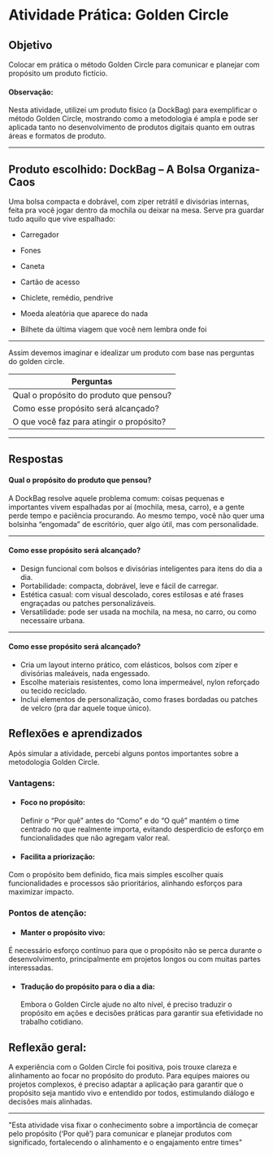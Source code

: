 # Atividade Prática: Golden Circle

## Objetivo  
Colocar em prática o método Golden Circle para comunicar e planejar com propósito um produto fictício.

#### Observação:
Nesta atividade, utilizei um produto físico (a DockBag) para exemplificar o método Golden Circle, mostrando como a metodologia é ampla e pode ser aplicada tanto no desenvolvimento de produtos digitais quanto em outras áreas e formatos de produto.

---

## Produto escolhido: DockBag – A Bolsa Organiza-Caos

 Uma bolsa compacta e dobrável, com zíper retrátil e divisórias internas, feita pra você jogar dentro da mochila ou deixar na mesa.
Serve pra guardar tudo aquilo que vive espalhado:

* Carregador

* Fones

* Caneta

* Cartão de acesso

* Chiclete, remédio, pendrive

* Moeda aleatória que aparece do nada

* Bilhete da última viagem que você nem lembra onde foi

---

Assim devemos imaginar e idealizar um produto com base nas perguntas do golden circle.

| Perguntas                                |                                                                                                                                                                                                                                                                             
|-----------------------------------------|
| Qual o propósito do produto que pensou? | 
| Como esse propósito será alcançado?     | 
| O que você faz para atingir o propósito?| 
  ---
 ## Respostas
 #### Qual o propósito do produto que pensou?
 A DockBag resolve aquele problema comum: coisas pequenas e importantes vivem espalhadas por aí (mochila, mesa, carro), e a gente perde tempo e paciência procurando. Ao mesmo tempo, você não quer uma bolsinha “engomada” de escritório, quer algo útil, mas com personalidade.
 
 ---
  #### Como esse propósito será alcançado?
  - Design funcional com bolsos e divisórias inteligentes para itens do dia a dia.
- Portabilidade: compacta, dobrável, leve e fácil de carregar.
- Estética casual: com visual descolado, cores estilosas e até frases engraçadas ou patches personalizáveis.
- Versatilidade: pode ser usada na mochila, na mesa, no carro, ou como necessaire urbana.
---
  #### Como esse propósito será alcançado?
  
- Cria um layout interno prático, com elásticos, bolsos com zíper e divisórias maleáveis, nada engessado.
- Escolhe materiais resistentes, como lona impermeável, nylon reforçado ou tecido reciclado.
- Inclui elementos de personalização, como frases bordadas ou patches de velcro (pra dar aquele toque único).

## Reflexões e aprendizados  
Após simular a atividade, percebi alguns pontos importantes sobre a metodologia Golden Circle.

### Vantagens:

* #### Foco no propósito:
  Definir o “Por quê” antes do “Como” e do “O quê” mantém o time centrado no que realmente importa, evitando desperdício de esforço em funcionalidades que não agregam valor real.

* #### Facilita a priorização: 
 Com o propósito bem definido, fica mais simples escolher quais funcionalidades e processos são prioritários, alinhando esforços para maximizar impacto.

### Pontos de atenção:

* #### Manter o propósito vivo:
É necessário esforço contínuo para que o propósito não se perca durante o desenvolvimento, principalmente em projetos longos ou com muitas partes interessadas.

* #### Tradução do propósito para o dia a dia:
  Embora o Golden Circle ajude no alto nível, é preciso traduzir o propósito em ações e decisões práticas para garantir sua efetividade no trabalho cotidiano.


Reflexão geral:
---

A experiência com o Golden Circle foi positiva, pois trouxe clareza e alinhamento ao focar no propósito do produto. Para equipes maiores ou projetos complexos, é preciso adaptar a aplicação para garantir que o propósito seja mantido vivo e entendido por todos, estimulando diálogo e decisões mais alinhadas.

---

"Esta atividade visa fixar o conhecimento sobre a importância de começar pelo propósito (‘Por quê’) para comunicar e planejar produtos com significado, fortalecendo o alinhamento e o engajamento entre times"
